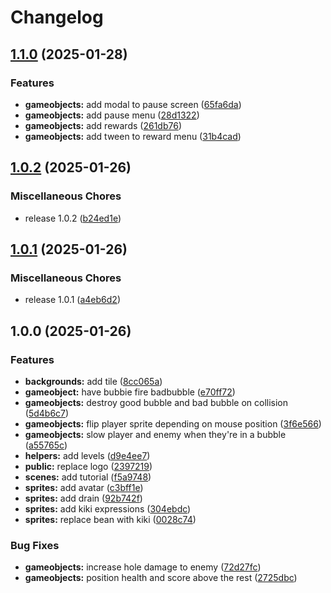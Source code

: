 # Changelog

## [1.1.0](https://github.com/remarkablegames/bubble-gun/compare/v1.0.2...v1.1.0) (2025-01-28)


### Features

* **gameobjects:** add modal to pause screen ([65fa6da](https://github.com/remarkablegames/bubble-gun/commit/65fa6da138b7d5cf7c6c9482d4ffed375364dbb8))
* **gameobjects:** add pause menu ([28d1322](https://github.com/remarkablegames/bubble-gun/commit/28d1322b71dcaa009c25a5588a41e69cc292169f))
* **gameobjects:** add rewards ([261db76](https://github.com/remarkablegames/bubble-gun/commit/261db76938cdacc83e436fd04314faffb043c10e))
* **gameobjects:** add tween to reward menu ([31b4cad](https://github.com/remarkablegames/bubble-gun/commit/31b4cadebdb227bf9d94acb929ea7df5a82ac0c2))

## [1.0.2](https://github.com/remarkablegames/bubble-gun/compare/v1.0.1...v1.0.2) (2025-01-26)

### Miscellaneous Chores

- release 1.0.2 ([b24ed1e](https://github.com/remarkablegames/bubble-gun/commit/b24ed1e9bc8b5c32029351e6e1d53b5a23c9be28))

## [1.0.1](https://github.com/remarkablegames/bubble-gun/compare/v1.0.0...v1.0.1) (2025-01-26)

### Miscellaneous Chores

- release 1.0.1 ([a4eb6d2](https://github.com/remarkablegames/bubble-gun/commit/a4eb6d2326f985855f4bae1d3b8443833f1b02d1))

## 1.0.0 (2025-01-26)

### Features

- **backgrounds:** add tile ([8cc065a](https://github.com/remarkablegames/bubble-gun/commit/8cc065aa47f537af7b29f0ab4b3e7910b8651ce7))
- **gameobject:** have bubbie fire badbubble ([e70ff72](https://github.com/remarkablegames/bubble-gun/commit/e70ff728ea1f2b64b80b5c117331183571e99f0e))
- **gameobjects:** destroy good bubble and bad bubble on collision ([5d4b6c7](https://github.com/remarkablegames/bubble-gun/commit/5d4b6c795406d686897b80d56f79c447333cecb1))
- **gameobjects:** flip player sprite depending on mouse position ([3f6e566](https://github.com/remarkablegames/bubble-gun/commit/3f6e566a5196b4498c5e04816dc394189ba1e820))
- **gameobjects:** slow player and enemy when they're in a bubble ([a55765c](https://github.com/remarkablegames/bubble-gun/commit/a55765c5dc7db6d366f705652b5272f19909d3ba))
- **helpers:** add levels ([d9e4ee7](https://github.com/remarkablegames/bubble-gun/commit/d9e4ee7dcac584fd97a6c8a6060c5f3b2ee1dac4))
- **public:** replace logo ([2397219](https://github.com/remarkablegames/bubble-gun/commit/2397219c5af1ab1d955ae413ea8588cc63ab2672))
- **scenes:** add tutorial ([f5a9748](https://github.com/remarkablegames/bubble-gun/commit/f5a9748be2ebe18b080fd4ed03b84420dcb13992))
- **sprites:** add avatar ([c3bff1e](https://github.com/remarkablegames/bubble-gun/commit/c3bff1eda29f2713e57a1a23c02c6f78019c504b))
- **sprites:** add drain ([92b742f](https://github.com/remarkablegames/bubble-gun/commit/92b742fd6fba798539cfd818f6992be06adca724))
- **sprites:** add kiki expressions ([304ebdc](https://github.com/remarkablegames/bubble-gun/commit/304ebdccf8bd1aa07db0b676876b3585c07d21c1))
- **sprites:** replace bean with kiki ([0028c74](https://github.com/remarkablegames/bubble-gun/commit/0028c7400033fe0da4c3dd58057810811d89781b))

### Bug Fixes

- **gameobjects:** increase hole damage to enemy ([72d27fc](https://github.com/remarkablegames/bubble-gun/commit/72d27fcd9745661aaa7a321dcaf4ae7a4de6db7f))
- **gameobjects:** position health and score above the rest ([2725dbc](https://github.com/remarkablegames/bubble-gun/commit/2725dbc948c889de3ce3e91c9d5ae60860afc0d6))
